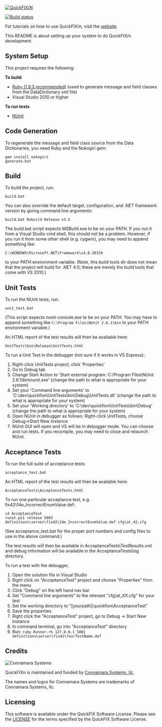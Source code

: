 [![QuickFIX/N][1]](http://quickfixn.org)

[![Build status](https://ci.appveyor.com/api/projects/status/ccu2yp2coad3oam0?svg=true)](https://ci.appveyor.com/project/cbusbey/quickfixn-jib50)

For tutorials on how to use QuickFIX/n, visit the [website](http://quickfixn.org/tutorial/creating-an-application.html).

This README is about setting up your system to do QuickFIX/n
development.

System Setup
------------
This project requires the following:

**To build**

* [Ruby (1.9.3 recommended)](http://rubyinstaller.org/) (used to generate message and field classes from the DataDictionary xml file)
* Visual Studio 2010 or higher

**To run tests**

* [NUnit](http://nunit.org)

Code Generation
---------------
To regenerate the message and field class source from the Data Dictionaries, you need Ruby and the Nokogiri gem:

    gem install nokogiri
    generate.bat


Build
-----
To build the project, run:

    build.bat

You can also override the default target, configuration, and .NET framework version by giving command line arguments:

    build.bat Rebuild Release v3.5


The build.bat script expects MSBuild.exe to be on your PATH.  If you run it
from a Visual Studio cmd shell, this should not be a problem.  However, if you
run it from some other shell (e.g. cygwin), you may need to append something
like:

    C:\WINDOWS\Microsoft.NET\Framework\v4.0.30319

to your PATH environment variable.  (Note, this build tools dir does not mean that the project
will build for .NET 4.0; these are merely the build tools that come with VS 2010.)


Unit Tests
----------
To run the NUnit tests, run:

    unit_test.bat

(This script expects nunit-console.exe to be on your PATH.  You may have to append
something like `C:\Program Files\NUnit 2.6.1\bin` to your PATH environment variable.)

An HTML report of the test results will then be available here:

    UnitTests\bin\Release\UnitTests.html

To run a Unit Test in the debugger (not sure if it works in VS Express):

1. Right-click UnitTests project, click 'Properties'
2. Go to Debug tab
3. Change Start Action to 'Start external program: C:\Program Files\NUnit 2.6.1\bin\nunit.exe'
   (change the path to what is appropriate for your system)
4. Set your 'Command line arguments' to 'C:\dev\quickfixn\UnitTests\bin\Debug\UnitTests.dll'
   (change the path to what is appropriate for your system)
5. Set your 'Working directory' to 'C:\dev\quickfixn\UnitTests\bin\Debug\'
   (change the path to what is appropriate for your system)
6. Open NUnit in debugger as follows:
   Right-click UnitTests, choose Debug->Start New Instance
7. NUnit GUI will open and VS will be in debugger mode.  You can choose and run tests.
   If you recompile, you may need to close and relaunch NUnit.


Acceptance Tests
----------------
To run the full suite of acceptance tests:

    acceptance_test.bat

An HTML report of the test results will then be available here:

    AcceptanceTests\AcceptanceTests.html

To run one particular acceptance test, e.g. fix42\14e_IncorrectEnumValue.def:

    cd AcceptanceTest
    runat.ps1 release 5003 definitions\server\fix42\14e_IncorrectEnumValue.def cfg\at_42.cfg

(See acceptance_test.bat for the proper port numbers and config files to use in the above command.)

The test results will then be available in AcceptanceTests\TestResults.xml and
debug information will be available in the AcceptanceTests\log directory.

To run a test with the debugger,

  1. Open the solution file in Visual Studio
  2. Right click on "AcceptanceTest" project and choose "Properties" from the menu
  3. Click "Debug" on the left hand nav bar
  4. Set "Command line arguments" to the relevant "cfg\at_XX.cfg" for your test
  5. Set the working directory to "[yourpath]\quickfixn\AcceptanceTest"
  6. Save the properties
  7. Right click the "AcceptanceTest" project, go to Debug -> Start New Instance
  8. In command terminal, go into "AcceptanceTest" directory
  9. Run: `ruby Runner.rb 127.0.0.1 5001 definitions\server\fix42\YourTestName.def`

Credits
-------

![Connamara Systems](http://www.connamara.com/wp-content/uploads/2016/01/connamara_logo_dark.png)

QuickFIXn is maintained and funded by [Connamara Systems, llc](http://connamara.com).

The names and logos for Connamara Systems are trademarks of Connamara Systems, llc.

Licensing
---------

This software is available under the QuickFIX Software License. Please see the [LICENSE](LICENSE) for the terms specified by the QuickFIX Software License.

[1]: http://quickfixn.org/web/public/images/qfn-logo/QuickFIX-n_logo-small.png
